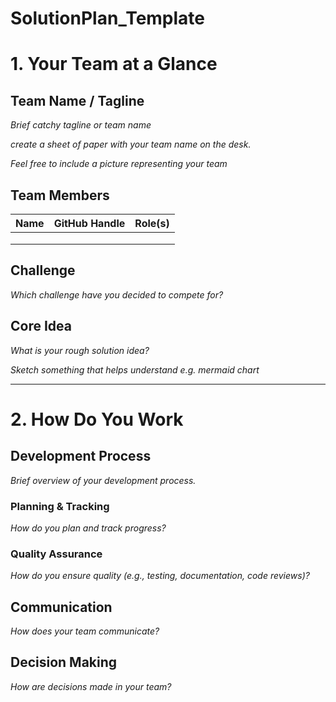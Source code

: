 # SolutionPlan_Template

# 1. Your Team at a Glance

## Team Name / Tagline  
*Brief catchy tagline or team name*

*create a sheet of paper with your team name on the desk.*

*Feel free to include a picture representing your team*

## Team Members  
| Name | GitHub Handle | Role(s) |
|-------|---------------|---------|
|       |               |         |
|       |               |         |
|       |               |         |

## Challenge  
*Which challenge have you decided to compete for?*

## Core Idea  
*What is your rough solution idea?*

*Sketch something that helps understand e.g. mermaid chart*

---

# 2. How Do You Work

## Development Process  
*Brief overview of your development process.*

### Planning & Tracking  
*How do you plan and track progress?*

### Quality Assurance  
*How do you ensure quality (e.g., testing, documentation, code reviews)?*

## Communication  
*How does your team communicate?*

## Decision Making  
*How are decisions made in your team?*
